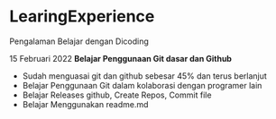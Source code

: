 # LearingExperience
Pengalaman Belajar dengan Dicoding

15 Februari 2022
**Belajar Penggunaan Git dasar dan Github**
- Sudah menguasai git dan github sebesar 45% dan terus berlanjut
- Belajar Penggunaan Git dalam kolaborasi dengan programer lain
- Belajar Releases github, Create Repos, Commit file
- Belajar Menggunakan readme.md

